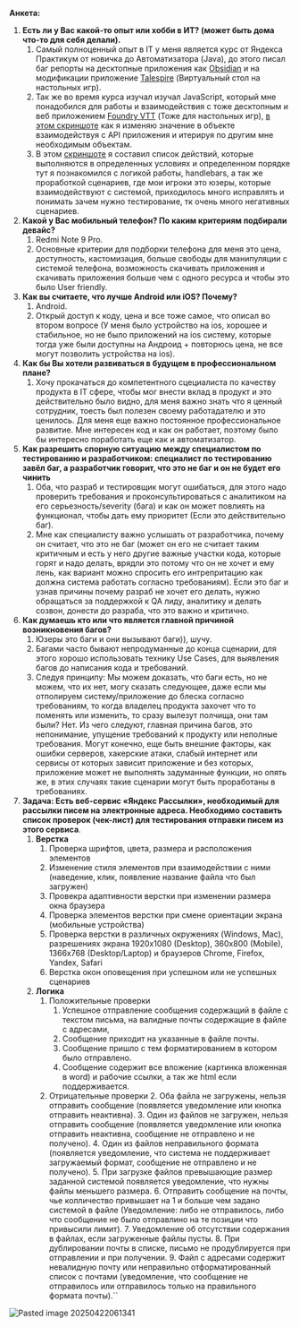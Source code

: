 **Анкета:**
  
1. **Есть ли у Вас какой-то опыт или хобби в ИТ? (может быть дома что-то для себя делали).**
	1. Самый полноценный опыт в IT у меня является курс от Яндекса Практикум от новичка до Автоматизатора (Java), до этого писал баг репорты на десктопные приложения как [Obsidian](https://obsidian.md) и на модификации приложение [Talespire](https://talespire.com) (Виртуальный стол на настольных игр).
	2. Так же во время курса изучал изучал JavaScript, который мне понадобился для работы и взаимодействия с тоже десктопным и веб приложением [Foundry VTT](https://foundryvtt.com) (Тоже для настольных игр), [в этом скриншоте](https://drive.google.com/file/d/1DJ84tw6jc791qBQUo8ul3WqucyyDb5I9/view?usp=drive_link) как я изменяю значение в объекте взаимодействуя с API приложения и итерируя по другим мне необходимым объектам.
	3. В этом [скриншоте](https://drive.google.com/file/d/1Iy5MZAELCYuKOWHk0vDLEPl_u-JNZwyG/view?usp=drive_link) я составил список действий, которые выполняются в определенных условиях и определенном порядке тут я познакомился с логикой работы, handlebars, а так же проработкой сценариев, где мои игроки это юзеры, которые взаимодействуют с системой, приходилось много исправлять и понимать зачем нужно тестирование, тк очень много негативных сценариев.
2. **Какой у Вас мобильный телефон? По каким критериям подбирали девайс?**
	1. Redmi Note 9 Pro.
	2. Основные критерии для подборки телефона для меня это цена, доступность, кастомизация, больше свободы для манипуляции с системой телефона, возможность скачивать приложения и скачивать приложения больше чем с одного ресурса и чтобы это было User friendly.
3. **Как вы считаете, что лучше Android или iOS? Почему?**
	1. Android.
	2. Открый доступ к коду, цена и все тоже самое, что описал во втором вопросе (У меня было устройство на ios, хорошее и стабильное, но не было приложений на ios систему, которые тогда уже были доступны на Андроид + повторюсь цена, не все могут позволить устройства на ios).
4. **Как бы Вы хотели развиваться в будущем в профессиональном плане?**
	1. Хочу прокачаться до компетентного сцециалиста по качеству продукта в IT сфере, чтобы мог внести вклад в продукт и это действительно было видно, для меня важно знать что я ценный сотрудник, тоесть был полезен своему работадателю и это ценилось. Для меня еще важно постоянное профессиональное развитие. Мне интересен код и как он работает, поэтому было бы интересно поработать еще как и автоматизатор.  
5. **Как разрешить спорную ситуацию между специалистом по тестированию и разработчиком: специалист по тестированию завёл баг, а разработчик говорит, что это не баг и он не будет его чинить**
	1. Оба, что разраб и тестировщик могут ошибаться, для этого надо проверить требования и проконсультироваться с аналитиком на его серьезность/severity (бага) и как он может повлиять на функционал, чтобы дать ему приоритет (Если это действительно баг). 
	2. Мне как специалисту важно услышать от разработчика, почему он считает, что это не баг (может он его не считает таким критичным и есть у него другие важные участки кода, которые горят и надо делать, врядли это потому что он не хочет и ему лень, как вариант можно спросить его интрепритацию как должна система работать согласно требованиям). Если это баг и узнав причины почему разраб не хочет его делать, нужно обращаться за поддержкой к QA лиду, аналитику и делать созвон, донести до разраба, что это важно и критично.
6. **Как думаешь кто или что является главной причиной возникновения багов?**
	1. Юзеры это баги и они вызывают баги)), шучу. 
	2. Багами часто бывают непродуманные до конца сценарии, для этого хорошо использовать технику Use Cases, для выявления багов до написания кода и требований.
	3. Следуя принципу: Мы можем доказать, что баги есть, но не можем, что их нет, могу сказать следующее, даже если мы отполируем систему/приложение до блеска согласно требованиям, то когда владелец продукта захочет что то поменять или изменить, то сразу вылезут полчища, они там были? Нет. Из чего следуют, главная причина багов, это непонимание, упущение требований к продукту или неполные требования. Могут конечно, еще быть внешние факторы, как ошибки серверов, хакерские атаки, слабый интернет или сервисы от которых зависит приложение и без которых, приложение может не выполнять задуманные функции, но опять же, в этих случаях такие сценарии могут быть проработаны в требованиях.
7. **Задача: Есть веб-сервис «Яндекс Рассылки», необходимый для рассылки писем на электронные адреса. Необходимо составить список проверок (чек-лист) для тестирования отправки писем из этого сервиса**.
	1. **Верстка**
		1. Проверка шрифтов, цвета, размера и расположения элементов
		2. Изменение стиля элементов при взаимодействии с ними (наведение, клик, появление название файла что был загружен)
		3. Провекра адаптивности верстки при изменении размера окна браузера
		4. Проверка элементов верстки при смене ориентации экрана (мобильные устройства)
		5. Проверка верстки в различных окружениях (Windows, Mac), разрешениях экрана 1920x1080 (Desktop), 360x800 (Mobile), 1366x768 (Desktop/Laptop) и браузеров Chrome, Firefox, Yandex, Safari
		6. Верстка окон оповещения при успешном или не успешных сценариев
	2. **Логика**
		1. Положительные проверки
			1. Успешное отправление сообщения содержащий в файле с текстом письма, на валидные почты содержащие в файле с адресами,
			2. Сообщение приходит на указанные в файле почты.
			3. Сообщение пришло с тем форматированием в котором было отправлено.
			4. Сообщение содержит все вложение (картинка вложенная в word) и рабочие ссылки, а так же html если поддерживается.
		2. Отрицательные проверки
			2. Оба файла не загружены, нельзя отправить сообщение (появляется уведомление или кнопка отправить неактивна).
			3. Один из файлов не загружен, нельзя отправить сообщение (появляется уведомление или кнопка отправить неактивна,  сообщение не отправлено и не получено).
			4. Один из файлов неправильного формата (появляется уведомление, что система не поддерживает загружаемый формат, сообщение не отправлено и не получено).
			5. При загрузке файлов превышающие размер заданной системой появляется уведомление, что нужны файлы меньшего размера.
			6. Отправить сообщение на почты, чье колличество привышает на 1 и больше чем задано системой в файле (Уведомление: либо не отправилось, либо что сообщение не было отправлино на те позиции что привысили лимит).
			7. Уведомление об отсутствии содержания в файлах, если загруженные файлы пусты.
			8. При дублировании почты в списке, письмо не продублируется при отправлении и при получении.
			9. Файл с адресами содержит невалидную почту или неправильно отформатированный список с почтами  (уведомление, что сообщение не отправилось или отправилось только на правильного формата почты).``
  
![Pasted image 20250422061341](https://github.com/user-attachments/assets/24764928-8b59-493f-9b66-01e4c6e854ee)
